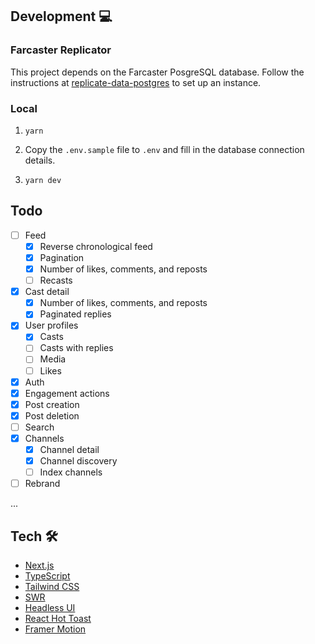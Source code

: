 ## Development 💻

### Farcaster Replicator

This project depends on the Farcaster PosgreSQL database. Follow the instructions at [replicate-data-postgres](https://github.com/farcasterxyz/hub-monorepo/tree/main/packages/hub-nodejs/examples/replicate-data-postgres) to set up an instance.

### Local

1. `yarn`

1. Copy the `.env.sample` file to `.env` and fill in the database connection details.

1. `yarn dev`

## Todo

- [ ] Feed
  - [x] Reverse chronological feed
  - [x] Pagination
  - [x] Number of likes, comments, and reposts
  - [ ] Recasts
- [x] Cast detail
  - [x] Number of likes, comments, and reposts
  - [x] Paginated replies
- [x] User profiles
  - [x] Casts
  - [ ] Casts with replies
  - [ ] Media
  - [ ] Likes
- [x] Auth
- [x] Engagement actions
- [x] Post creation
- [x] Post deletion
- [ ] Search
- [x] Channels
  - [x] Channel detail
  - [x] Channel discovery
  - [ ] Index channels
- [ ] Rebrand

...

## Tech 🛠

- [Next.js](https://nextjs.org)
- [TypeScript](https://www.typescriptlang.org)
- [Tailwind CSS](https://tailwindcss.com)
- [SWR](https://swr.vercel.app)
- [Headless UI](https://headlessui.com)
- [React Hot Toast](https://react-hot-toast.com)
- [Framer Motion](https://framer.com)
